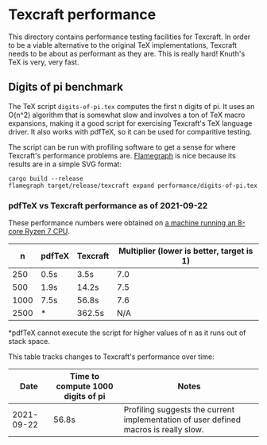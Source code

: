 # Texcraft performance

This directory contains performance testing facilities for Texcraft.
In order to be a viable alternative to the original TeX implementations,
    Texcraft needs to be about as performant as they are.
This is really hard!
Knuth's TeX is very, very fast.

## Digits of pi benchmark

The TeX script `digits-of-pi.tex` computes the first n digits of pi.
It uses an O(n^2) algorithm that is somewhat slow and involves a ton of TeX macro expansions,
    making it a good script for exercising Texcraft's TeX language driver.
It also works with pdfTeX, so it can be used for comparitive testing.

The script can be run with profiling software to get a sense for where Texcraft's performance problems are.
[Flamegraph](https://github.com/flamegraph-rs/flamegraph) is nice because its results are
in a simple SVG format:

    cargo build --release
    flamegraph target/release/texcraft expand performance/digits-of-pi.tex

### pdfTeX vs Texcraft performance as of 2021-09-22

These performance numbers were obtained on 
    [a machine running an 8-core Ryzen 7 CPU](https://pcpartpicker.com/list/Y3FbBc).

| n    | pdfTeX | Texcraft | Multiplier (lower is better, target is 1)
|------|--------|----------|----
| 250  | 0.5s   | 3.5s     | 7.0
| 500  | 1.9s   | 14.2s    | 7.5
| 1000 | 7.5s   | 56.8s    | 7.6
| 2500 | \*     | 362.5s   | N/A

\*pdfTeX cannot execute the script for higher values of n as it runs out of stack space.

This table tracks changes to Texcraft's performance over time:

| Date       | Time to compute 1000 digits of pi | Notes |
|------------|-------|-----------------------------------|
| 2021-09-22 | 56.8s | Profiling suggests the current implementation of user defined macros is really slow.
